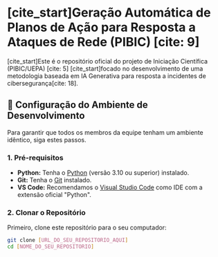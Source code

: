 # [cite_start]Geração Automática de Planos de Ação para Resposta a Ataques de Rede (PIBIC) [cite: 9]

[cite_start]Este é o repositório oficial do projeto de Iniciação Científica (PIBIC/UEPA) [cite: 5] [cite_start]focado no desenvolvimento de uma metodologia baseada em IA Generativa para resposta a incidentes de cibersegurança[cite: 18].

## 🚀 Configuração do Ambiente de Desenvolvimento

Para garantir que todos os membros da equipe tenham um ambiente idêntico, siga estes passos.

### 1. Pré-requisitos

* **Python:** Tenha o [Python](https://www.python.org/downloads/) (versão 3.10 ou superior) instalado.
* **Git:** Tenha o [Git](https://git-scm.com/downloads) instalado.
* **VS Code:** Recomendamos o [Visual Studio Code](https://code.visualstudio.com/) como IDE com a extensão oficial "Python".

### 2. Clonar o Repositório

Primeiro, clone este repositório para o seu computador:

```bash
git clone [URL_DO_SEU_REPOSITORIO_AQUI]
cd [NOME_DO_SEU_REPOSITORIO]
